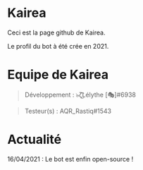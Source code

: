 # Kairea
Ceci est la page github de Kairea.

Le profil du bot à été crée en 2021.

# Equipe de Kairea

> Développement :
๖̶ζ͜͡Lélythe [🎭]#6938

> Testeur(s) :
AQR_Rastiq#1543

# Actualité

16/04/2021 : Le bot est enfin open-source !
